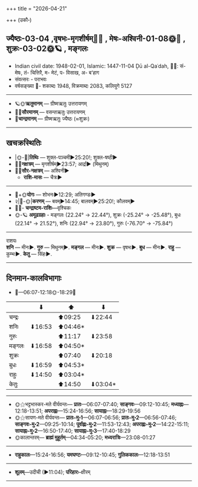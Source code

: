 +++
title = "2026-04-21"

+++
(उकौ॰)
## ज्यैष्ठः-03-04  ,वृषभः-मृगशीर्षम्🌛🌌  ,  मेषः-अश्विनी-01-08🌞🌌  ,  शुक्रः-03-02🌞🪐  , मङ्गलः
- Indian civil date: 1948-02-01, Islamic: 1447-11-04 Ḏū al-Qaʿdah, 🌌🌞: सं- मेषः, तं- चित्तिरै, म- मेटं, प- विसाख, अ- ब’हाग
- संवत्सरः - पराभवः
- वर्षसङ्ख्या 🌛- शकाब्दः 1948, विक्रमाब्दः 2083, कलियुगे 5127
___________________
- 🪐🌞**ऋतुमानम्** — ग्रीष्मऋतुः उत्तरायणम्
- 🌌🌞**सौरमानम्** — वसन्तऋतुः उत्तरायणम्
- 🌛**चान्द्रमानम्** — ग्रीष्मऋतुः ज्यैष्ठः (≈शुक्रः)
___________________


## खचक्रस्थितिः
- |🌞-🌛|**तिथिः** — शुक्ल-पञ्चमी►25:20!; शुक्ल-षष्ठी►  
- 🌌🌛**नक्षत्रम्** — मृगशीर्षम्►23:57; आर्द्रा► (मिथुनम्)  
- 🌌🌞**सौर-नक्षत्रम्** — अश्विनी►  
  - **राशि-मासः** — चैत्रः► 
___________________
- 🌛+🌞**योगः** — शोभनः►12:29; अतिगण्डः►  
- २|🌛-🌞|**करणम्** — बवम्►14:45; बालवम्►25:20!; कौलवम्►  
- 🌌🌛- **चन्द्राष्टम-राशिः**—वृश्चिकः  
- 🌞-🪐 **अमूढग्रहाः** - मङ्गलः (22.24° → 22.44°), शुक्रः (-25.24° → -25.48°), बुधः (22.14° → 21.52°), शनिः (22.94° → 23.80°), गुरुः (-76.70° → -75.84°)
___________________
राशयः  
**शनि** — मीनः►. **गुरु** — मिथुनम्►. **मङ्गल** — मीनः►. **शुक्र** — वृषभः►. **बुध** — मीनः►. **राहु** — कुम्भः►. **केतु** — सिंहः►. 
___________________


## दिनमान-कालविभागाः
- 🌅—06:07-12:18🌞-18:29🌇  

|      |⬇     |⬆     |⬇     |
|------|-----|-----|------|
|चन्द्रः|     |⬆09:25 |⬇22:44 |
|शनिः   |⬇16:53 |⬆04:46*|     |
|गुरुः  |     |⬆11:17 |⬇23:58 |
|मङ्गलः |⬇16:58 |⬆04:50*|     |
|शुक्रः |     |⬆07:40 |⬇20:18 |
|बुधः   |⬇16:59 |⬆04:53*|     |
|राहुः  |⬇14:50 |⬆03:04*|     |
|केतुः  |     |⬆14:50 |⬇03:04*|
___________________
- 🌞⚝भट्टभास्कर-मते वीर्यवन्तः— **प्रातः**—06:07-07:40; **साङ्गवः**—09:12-10:45; **मध्याह्नः**—12:18-13:51; **अपराह्णः**—15:24-16:56; **सायाह्नः**—18:29-19:56  
- 🌞⚝सायण-मते वीर्यवन्तः— **प्रातः-मु॰1**—06:07-06:56; **प्रातः-मु॰2**—06:56-07:46; **साङ्गवः-मु॰2**—09:25-10:14; **पूर्वाह्णः-मु॰2**—11:53-12:43; **अपराह्णः-मु॰2**—14:22-15:11; **सायाह्नः-मु॰2**—16:50-17:40; **सायाह्नः-मु॰3**—17:40-18:29  
- 🌞कालान्तरम्— **ब्राह्मं मुहूर्तम्**—04:34-05:20; **मध्यरात्रिः**—23:08-01:27  
___________________
- **राहुकालः**—15:24-16:56; **यमघण्टः**—09:12-10:45; **गुलिककालः**—12:18-13:51  
___________________
- **शूलम्**—उदीची (►11:04); **परिहारः**–क्षीरम्  
___________________
